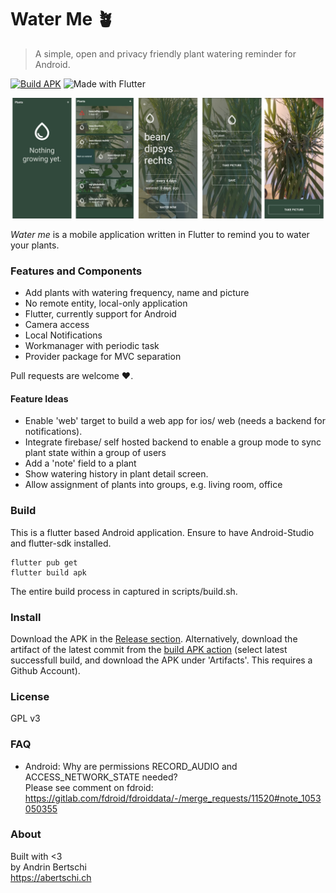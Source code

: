 # Water Me 🪴

> A simple, open and privacy friendly plant watering reminder for Android.
  
  [![Build APK](https://github.com/abertschi/water-me/actions/workflows/build.yml/badge.svg)](https://github.com/abertschi/water-me/actions/workflows/build.yml)
   ![Made with Flutter](https://img.shields.io/badge/Made%20with-Flutter-1f425f.svg)
<p align="left">
    <img src="./assets/preview2.png" alt="preview" width="800"/>
</p>

_Water me_ is a mobile application written in Flutter to  remind you to water your plants.

### Features and Components
- Add plants with watering frequency, name and picture
- No remote entity, local-only application
- Flutter, currently support for Android
- Camera access
- Local Notifications
- Workmanager with periodic task
- Provider package for MVC separation
  
    
Pull requests are welcome :heart:.

#### Feature Ideas
- Enable 'web' target to build a web app for ios/ web (needs a backend for notifications).
- Integrate firebase/ self hosted backend to enable a group mode to sync plant state within a group of users
- Add a 'note' field to a plant
- Show watering history in plant detail screen.
- Allow assignment of plants into groups, e.g. living room, office

### Build
This is a flutter based Android application. Ensure to have Android-Studio and flutter-sdk installed.
```
flutter pub get
flutter build apk
```

The entire build process in captured in scripts/build.sh.

### Install
Download the APK in the [Release section](https://github.com/abertschi/water-me/releases). Alternatively, download the artifact of the latest commit from the [build APK action](https://github.com/abertschi/water-me/actions/workflows/build.yml) (select latest successfull build, and download the APK under 'Artifacts'. This requires a Github Account).

### License
GPL v3

### FAQ
- Android: Why are permissions RECORD_AUDIO and ACCESS_NETWORK_STATE needed?  
Please see comment on fdroid: https://gitlab.com/fdroid/fdroiddata/-/merge_requests/11520#note_1053050355



### About
Built with <3   
by Andrin Bertschi  
https://abertschi.ch
